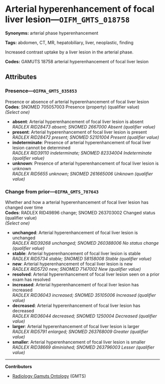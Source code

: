 # Arterial hyperenhancement of focal liver lesion—`OIFM_GMTS_018758`

**Synonyms:** arterial phase hyperenhancement

**Tags:** abdomen, CT, MR, hepatobiliary, liver, neoplastic, finding

Increased contrast uptake by a liver lesion in the arterial phase.

**Codes:** GAMUTS 18758 arterial hyperenhancement of focal liver lesion

## Attributes

### Presence—`OIFMA_GMTS_835853`

Presence or absence of arterial hyperenhancement of focal liver lesion  
**Codes**: SNOMED 705057003 Presence (property) (qualifier value)  
*(Select one)*

- **absent**: Arterial hyperenhancement of focal liver lesion is absent  
_RADLEX RID28473 absent; SNOMED 2667000 Absent (qualifier value)_
- **present**: Arterial hyperenhancement of focal liver lesion is present  
_RADLEX RID28472 present; SNOMED 52101004 Present (qualifier value)_
- **indeterminate**: Presence of arterial hyperenhancement of focal liver lesion cannot be determined  
_RADLEX RID39110 indeterminate; SNOMED 82334004 Indeterminate (qualifier value)_
- **unknown**: Presence of arterial hyperenhancement of focal liver lesion is unknown  
_RADLEX RID5655 unknown; SNOMED 261665006 Unknown (qualifier value)_

### Change from prior—`OIFMA_GMTS_787643`

Whether and how a arterial hyperenhancement of focal liver lesion has changed over time  
**Codes**: RADLEX RID49896 change; SNOMED 263703002 Changed status (qualifier value)  
*(Select one)*

- **unchanged**: Arterial hyperenhancement of focal liver lesion is unchanged  
_RADLEX RID39268 unchanged; SNOMED 260388006 No status change (qualifier value)_
- **stable**: Arterial hyperenhancement of focal liver lesion is stable  
_RADLEX RID5734 stable; SNOMED 58158008 Stable (qualifier value)_
- **new**: Arterial hyperenhancement of focal liver lesion is new  
_RADLEX RID5720 new; SNOMED 7147002 New (qualifier value)_
- **resolved**: Arterial hyperenhancement of focal liver lesion seen on a prior exam has resolved  
- **increased**: Arterial hyperenhancement of focal liver lesion has increased  
_RADLEX RID36043 increased; SNOMED 35105006 Increased (qualifier value)_
- **decreased**: Arterial hyperenhancement of focal liver lesion has decreased  
_RADLEX RID36044 decreased; SNOMED 1250004 Decreased (qualifier value)_
- **larger**: Arterial hyperenhancement of focal liver lesion is larger  
_RADLEX RID5791 enlarged; SNOMED 263768009 Greater (qualifier value)_
- **smaller**: Arterial hyperenhancement of focal liver lesion is smaller  
_RADLEX RID38669 diminished; SNOMED 263796003 Lesser (qualifier value)_

---

**Contributors**

- [Radiology Gamuts Ontology](https://gamuts.net/) (GMTS)